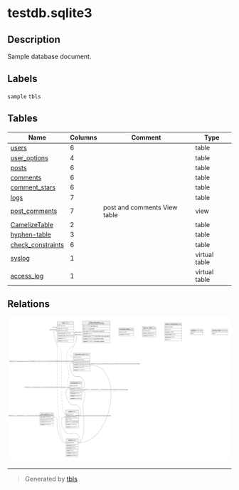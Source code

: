 # testdb.sqlite3

## Description

Sample database document.

## Labels

`sample` `tbls`

## Tables

| Name | Columns | Comment | Type |
| ---- | ------- | ------- | ---- |
| [users](users.md) | 6 |  | table |
| [user_options](user_options.md) | 4 |  | table |
| [posts](posts.md) | 6 |  | table |
| [comments](comments.md) | 6 |  | table |
| [comment_stars](comment_stars.md) | 6 |  | table |
| [logs](logs.md) | 7 |  | table |
| [post_comments](post_comments.md) | 7 | post and comments View table | view |
| [CamelizeTable](CamelizeTable.md) | 2 |  | table |
| [hyphen-table](hyphen-table.md) | 3 |  | table |
| [check_constraints](check_constraints.md) | 6 |  | table |
| [syslog](syslog.md) | 1 |  | virtual table |
| [access_log](access_log.md) | 1 |  | virtual table |

## Relations

![er](schema.png)

---

> Generated by [tbls](https://github.com/k1LoW/tbls)

